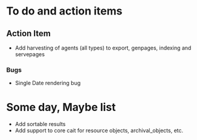 
# To do and action items

## Action Item

+ Add harvesting of agents (all types) to export, genpages, indexing and servepages


### Bugs

+ Single Date rendering bug

# Some day, Maybe list

+ Add sortable results
+ Add support to core cait for resource objects, archival_objects, etc.
